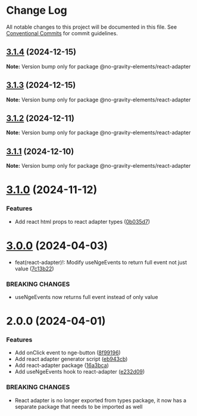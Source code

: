 # Change Log

All notable changes to this project will be documented in this file.
See [Conventional Commits](https://conventionalcommits.org) for commit guidelines.

## [3.1.4](https://github.com/no-gravity-company/no-gravity-elements/compare/@no-gravity-elements/react-adapter@3.1.3...@no-gravity-elements/react-adapter@3.1.4) (2024-12-15)

**Note:** Version bump only for package @no-gravity-elements/react-adapter

## [3.1.3](https://github.com/no-gravity-company/no-gravity-elements/compare/@no-gravity-elements/react-adapter@3.1.2...@no-gravity-elements/react-adapter@3.1.3) (2024-12-15)

**Note:** Version bump only for package @no-gravity-elements/react-adapter

## [3.1.2](https://github.com/no-gravity-company/no-gravity-elements/compare/@no-gravity-elements/react-adapter@3.1.1...@no-gravity-elements/react-adapter@3.1.2) (2024-12-11)

**Note:** Version bump only for package @no-gravity-elements/react-adapter

## [3.1.1](https://github.com/no-gravity-company/no-gravity-elements/compare/@no-gravity-elements/react-adapter@3.1.0...@no-gravity-elements/react-adapter@3.1.1) (2024-12-10)

**Note:** Version bump only for package @no-gravity-elements/react-adapter

# [3.1.0](https://github.com/no-gravity-company/no-gravity-elements/compare/@no-gravity-elements/react-adapter@3.0.0...@no-gravity-elements/react-adapter@3.1.0) (2024-11-12)

### Features

- Add react html props to react adapter types ([0b035d7](https://github.com/no-gravity-company/no-gravity-elements/commit/0b035d7de516be97293d23145f8c327e295c0df4))

# [3.0.0](https://github.com/no-gravity-company/no-gravity-elements/compare/@no-gravity-elements/react-adapter@2.0.0...@no-gravity-elements/react-adapter@3.0.0) (2024-04-03)

- feat(react-adapter)!: Modify useNgeEvents to return full event not just value ([7c13b22](https://github.com/no-gravity-company/no-gravity-elements/commit/7c13b22b86182498bd539ea72b37e21d5985dd49))

### BREAKING CHANGES

- useNgeEvents now returns full event instead of only value

# 2.0.0 (2024-04-01)

### Features

- Add onClick event to nge-button ([8f99196](https://github.com/no-gravity-company/no-gravity-elements/commit/8f991961d28cd97ccf0c95d10fcdef6d47432142))
- Add react adapter generator script ([eb943cb](https://github.com/no-gravity-company/no-gravity-elements/commit/eb943cb897b2bac61f0c6ac65e2159e781cb22a0))
- Add react-adapter package ([16a3bca](https://github.com/no-gravity-company/no-gravity-elements/commit/16a3bca14ac5e21c165b5d0f89706a66bf1efa03))
- Add useNgeEvents hook to react-adapter ([e232d09](https://github.com/no-gravity-company/no-gravity-elements/commit/e232d0980b746e6fa5d9ed43df7e9ce6445f2cb9))

### BREAKING CHANGES

- React adapter is no longer exported from types package, it now has a separate package that needs to be imported as well

